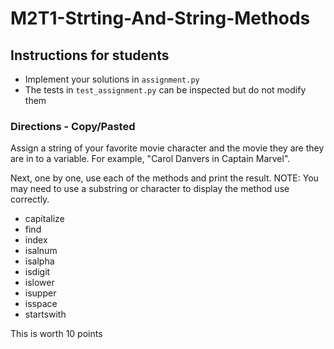 # M2T1-Strting-And-String-Methods

## Instructions for students

- Implement your solutions in `assignment.py`
- The tests in `test_assignment.py` can be inspected but do not modify them

### Directions - Copy/Pasted

Assign a string of your favorite movie character and the movie they are they are in to a variable. For example, "Carol Danvers in Captain Marvel".

Next, one by one, use each of the methods and print the result. NOTE: You may need to use a substring or character to display the method use correctly.

* capitalize
* find
* index
* isalnum
* isalpha
* isdigit
* islower
* isupper
* isspace
* startswith


This is worth 10 points

